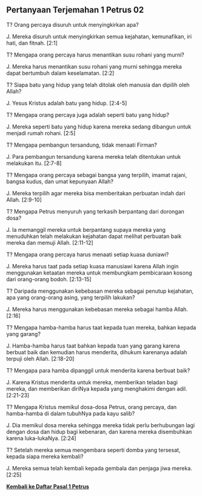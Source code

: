 ﻿## Pertanyaan Terjemahan 1 Petrus 02 ##

T? Orang percaya disuruh untuk menyingkirkan apa?

J. Mereka disuruh untuk menyingkirkan semua kejahatan, kemunafikan, iri hati, dan fitnah. [2:1]

T? Mengapa orang percaya harus menantikan susu rohani yang murni?

J. Mereka harus menantikan susu rohani yang murni sehingga mereka dapat bertumbuh dalam keselamatan. [2:2]

T? Siapa batu yang hidup yang telah ditolak oleh manusia dan dipilih oleh Allah?

J. Yesus Kristus adalah batu yang hidup. [2:4-5]

T? Mengapa orang percaya juga adalah seperti batu yang hidup?

J. Mereka seperti batu yang hidup karena mereka sedang dibangun untuk menjadi rumah rohani. [2:5]

T? Mengapa pembangun tersandung, tidak menaati Firman?

J. Para pembangun tersandung karena mereka telah ditentukan untuk melakukan itu. [2:7-8]

T? Mengapa orang percaya sebagai bangsa yang terpilih, imamat rajani, bangsa kudus, dan umat kepunyaan Allah?

J. Mereka terpilih agar mereka bisa memberitakan perbuatan indah dari Allah. [2:9-10]

T? Mengapa Petrus menyuruh yang terkasih berpantang dari dorongan dosa?

J. Ia memanggil mereka untuk berpantang supaya mereka yang menuduhkan telah melakukan kejahatan dapat melihat perbuatan baik mereka dan memuji Allah. [2:11-12]

T? Mengapa orang percaya harus menaati setiap kuasa duniawi?

J. Mereka harus taat pada setiap kuasa manusiawi karena Allah ingin menggunakan ketaatan mereka untuk membungkam pembicaraan kosong dari orang-orang bodoh. [2:13-15]

T? Daripada menggunakan kebebasan mereka sebagai penutup kejahatan, apa yang orang-orang asing, yang terpilih lakukan?

J. Mereka harus menggunakan kebebasan mereka sebagai hamba Allah. [2:16]

T? Mengapa hamba-hamba harus taat kepada tuan mereka, bahkan kepada yang garang?

J. Hamba-hamba harus taat bahkan kepada tuan yang garang karena berbuat baik dan kemudian harus menderita, dihukum karenanya adalah terpuji oleh Allah. [2:18-20]

T? Mengapa para hamba dipanggil untuk menderita karena berbuat baik?

J. Karena Kristus menderita untuk mereka, memberikan teladan bagi mereka, dan memberikan diriNya kepada yang menghakimi dengan adil. [2:21-23]

T? Mengapa Kristus memikul dosa-dosa Petrus, orang percaya, dan hamba-hamba di dalam tubuhNya pada kayu salib?

J. Dia memikul dosa mereka sehingga mereka tidak perlu berhubungan lagi dengan dosa dan hidup bagi kebenaran, dan karena mereka disembuhkan karena luka-lukaNya. [2:24]

T? Setelah mereka semua mengembara seperti domba yang tersesat, kepada siapa mereka kembali?

J. Mereka semua telah kembali kepada gembala dan penjaga jiwa mereka. [2:25]

__[Kembali ke Daftar Pasal 1 Petrus](./)__

